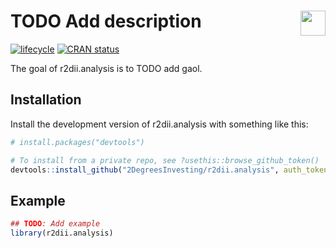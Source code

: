 
<!-- README.md is generated from README.Rmd. Please edit that file -->

# <img src="https://i.imgur.com/3jITMq8.png" align="right" height=40 /> TODO Add description

<!-- badges: start -->

[![lifecycle](https://img.shields.io/badge/lifecycle-experimental-orange.svg)](https://www.tidyverse.org/lifecycle/#experimental)
[![CRAN
status](https://www.r-pkg.org/badges/version/r2dii.analysis)](https://CRAN.R-project.org/package=r2dii.analysis)
<!-- badges: end -->

The goal of r2dii.analysis is to TODO add gaol.

## Installation

Install the development version of r2dii.analysis with something like
this:

``` r
# install.packages("devtools")

# To install from a private repo, see ?usethis::browse_github_token()
devtools::install_github("2DegreesInvesting/r2dii.analysis", auth_token = "abc")
```

## Example

``` r
## TODO: Add example
library(r2dii.analysis)
```
